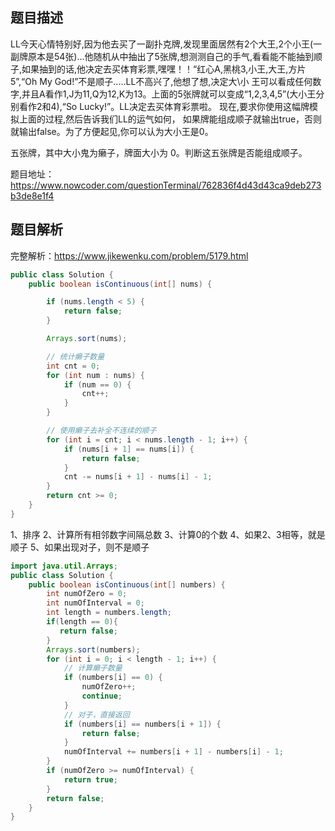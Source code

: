 ## 题目描述

LL今天心情特别好,因为他去买了一副扑克牌,发现里面居然有2个大王,2个小王(一副牌原本是54张)...他随机从中抽出了5张牌,想测测自己的手气,看看能不能抽到顺子,如果抽到的话,他决定去买体育彩票,嘿嘿！！“红心A,黑桃3,小王,大王,方片5”,“Oh My God!”不是顺子.....LL不高兴了,他想了想,决定大\小 王可以看成任何数字,并且A看作1,J为11,Q为12,K为13。上面的5张牌就可以变成“1,2,3,4,5”(大小王分别看作2和4),“So Lucky!”。LL决定去买体育彩票啦。 现在,要求你使用这幅牌模拟上面的过程,然后告诉我们LL的运气如何， 如果牌能组成顺子就输出true，否则就输出false。为了方便起见,你可以认为大小王是0。

五张牌，其中大小鬼为癞子，牌面大小为 0。判断这五张牌是否能组成顺子。

题目地址：https://www.nowcoder.com/questionTerminal/762836f4d43d43ca9deb273b3de8e1f4

## 题目解析

完整解析：https://www.jikewenku.com/problem/5179.html

```java
public class Solution {
    public boolean isContinuous(int[] nums) {

        if (nums.length < 5) {
            return false;
        }

        Arrays.sort(nums);

        // 统计癞子数量
        int cnt = 0;
        for (int num : nums) {
            if (num == 0) {
                cnt++;
            }
        }

        // 使用癞子去补全不连续的顺子
        for (int i = cnt; i < nums.length - 1; i++) {
            if (nums[i + 1] == nums[i]) {
                return false;
            }
            cnt -= nums[i + 1] - nums[i] - 1;
        }
        return cnt >= 0;
    }
}

```

1、排序 
2、计算所有相邻数字间隔总数 
3、计算0的个数 
4、如果2、3相等，就是顺子 
5、如果出现对子，则不是顺子

```java
import java.util.Arrays;
public class Solution {
    public boolean isContinuous(int[] numbers) {
        int numOfZero = 0;
        int numOfInterval = 0;
        int length = numbers.length;
        if(length == 0){
           return false;
        }
        Arrays.sort(numbers);
        for (int i = 0; i < length - 1; i++) {
            // 计算癞子数量
            if (numbers[i] == 0) {
                numOfZero++;
                continue;
            }
            // 对子，直接返回
            if (numbers[i] == numbers[i + 1]) {
                return false;
            }
            numOfInterval += numbers[i + 1] - numbers[i] - 1;
        }
        if (numOfZero >= numOfInterval) {
            return true;
        }
        return false;
    }
}
```

